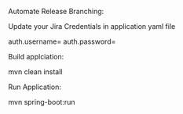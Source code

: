 Automate Release Branching:

Update your Jira Credentials in application yaml file

auth.username=
auth.password=

Build applciation:

mvn clean install

Run Application:

mvn spring-boot:run
